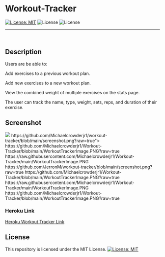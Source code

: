 # Workout-Tracker


[![License: MIT](https://img.shields.io/badge/License-MIT-yellow.svg)](https://opensource.org/licenses/MIT) 
![License](https://img.shields.io/static/v1?label=Language&message=JavaScript&color=brightgreen)
![License](https://img.shields.io/static/v1?label=Language&message=MongoDB&color=blueviolet)


  ---
  
<p>&nbsp;<p>

## Description

Users are be able to:

Add exercises to a previous workout plan.

Add new exercises to a new workout plan.

View the combined weight of multiple exercises on the stats page.

The user can track the name, type, weight, sets, reps, and duration of their exercise.


## Screenshot
<img src="https://github.com/Michaelcrowderjr1/WorkoutTrackerImage.PNG/blob/main/screenshot.png?raw=true">
https://github.com/Michaelcrowderjr1/workout-tracker/blob/main/screenshot.png?raw=true">
https://github.com/Michaelcrowderjr1/Workout-Tracker/blob/main/WorkoutTrackerImage.PNG?raw=true
https://raw.githubusercontent.com/Michaelcrowderjr1/Workout-Tracker/main/WorkoutTrackerImage.PNG
https://github.com/JerronM/workout-tracker/blob/main/screenshot.png?raw=true
https://github.com/Michaelcrowderjr1/Workout-Tracker/blob/main/WorkoutTrackerImage.PNG?raw=true
https://raw.githubusercontent.com/Michaelcrowderjr1/Workout-Tracker/main/WorkoutTrackerImage.PNG
https://github.com/Michaelcrowderjr1/Workout-Tracker/blob/main/WorkoutTrackerImage.PNG?raw=true


### Heroku Link
[Heroku Workout Tracker Link](https://obscure-sierra-98370.herokuapp.com/)


## License


This repository is licensed under the MIT License.
[![License: MIT](https://img.shields.io/badge/License-MIT-yellow.svg)](https://opensource.org/licenses/MIT)

<p>&nbsp;<p>
